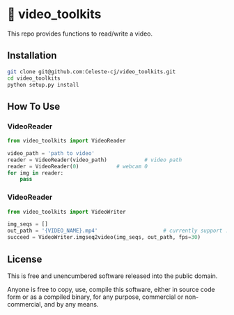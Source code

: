 :movie_camera: video_toolkits
=======================

This repo provides functions to read/write a video.

Installation
-----

```bash
git clone git@github.com:Celeste-cj/video_toolkits.git
cd video_toolkits
python setup.py install
```

How To Use
-----

### VideoReader  

```python
from video_toolkits import VideoReader

video_path = 'path to video'
reader = VideoReader(video_path)            # video path
reader = VideoReader(0)            # webcam 0
for img in reader:
    pass
```


### VideoReader  

```python
from video_toolkits import VideoWriter

img_seqs = []
out_path = '{VIDEO_NAME}.mp4'                     # currently support .mp4/.avi
succeed = VideoWriter.imgseq2video(img_seqs, out_path, fps=30)
```

License
-------

This is free and unencumbered software released into the public domain.

Anyone is free to copy, use, compile this software, either in source code form or as a compiled binary, for any purpose, commercial or non-commercial, and by any means.
